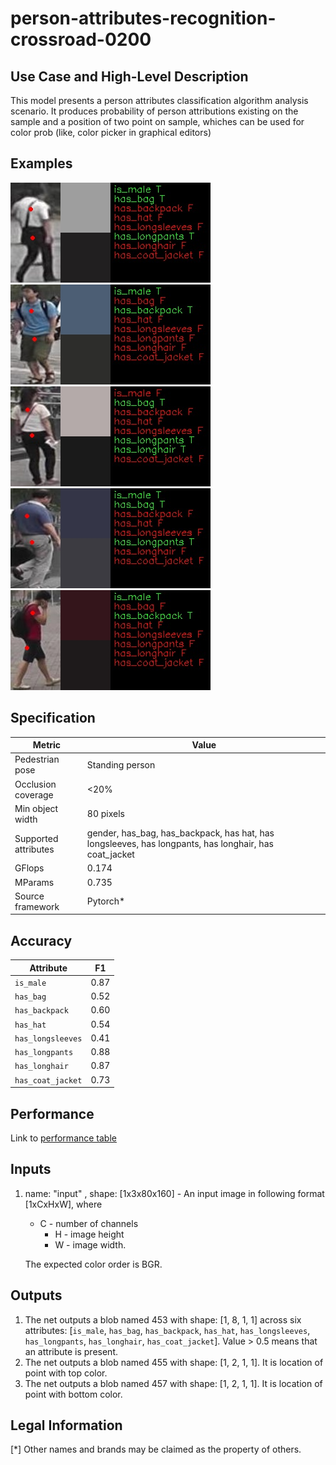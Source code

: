 # person-attributes-recognition-crossroad-0200

## Use Case and High-Level Description
This model presents a person attributes classification algorithm analysis scenario. It produces probability of person attributions existing on the sample and a position of two point on sample, whiches can be used for color prob (like, color picker in graphical editors) 

## Examples

![](./person-attributes-recognition-crossroad-200-1.png)
![](./person-attributes-recognition-crossroad-200-2.png)
![](./person-attributes-recognition-crossroad-200-3.png)
![](./person-attributes-recognition-crossroad-200-4.png)
![](./person-attributes-recognition-crossroad-200-5.png)

## Specification

| Metric                | Value                                                                                                |
|-----------------------|------------------------------------------------------------------------------------------------------|
| Pedestrian pose       | Standing person                                                                                      |
| Occlusion coverage    | <20%                                                                                                 |
| Min object width      | 80 pixels                                                                                            |
| Supported attributes  | gender, has_bag, has_backpack, has hat, has longsleeves, has longpants, has longhair, has coat_jacket|
| GFlops                | 0.174                                                                                                |
| MParams               | 0.735                                                                                                |
| Source framework      | Pytorch*                                                                                             |


## Accuracy

| Attribute         |  F1   |
|-------------------|-------|
| `is_male`         | 0.87  |
| `has_bag`         | 0.52  |
| `has_backpack`    | 0.60  |
| `has_hat`         | 0.54  |
| `has_longsleeves` | 0.41  |
| `has_longpants`   | 0.88  |
| `has_longhair`    | 0.87  |
| `has_coat_jacket` | 0.73  |

## Performance
Link to [performance table](https://software.intel.com/en-us/openvino-toolkit/benchmarks)


## Inputs

1.	name: "input" , shape: [1x3x80x160] - An input image in following format
[1xCxHxW], where

	- C - number of channels
    	- H - image height
    	- W - image width.

	The expected color order is BGR.


## Outputs

1.	The net outputs a blob named 453 with shape: [1, 8, 1, 1] across six attributes:
    [`is_male`, `has_bag`, `has_backpack`, `has_hat`, `has_longsleeves`, `has_longpants`, `has_longhair`,
     `has_coat_jacket`]. Value > 0.5 means that an attribute is present.
2.  The net outputs a blob named 455 with shape: [1, 2, 1, 1]. It is location of point with top color. 
3.  The net outputs a blob named 457 with shape: [1, 2, 1, 1]. It is location of point with bottom color.


## Legal Information
[*] Other names and brands may be claimed as the property of others.
